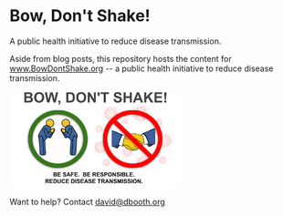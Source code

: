 # Bow, Don't Shake!
A public health initiative to reduce disease transmission.

Aside from blog posts, this repository hosts the content for www.BowDontShake.org --  a public health initiative to reduce disease transmission.

![Bow, Don't Shake!](
https://github.com/BowDontShake/BowDontShake.github.io/blob/master/images/be-safe-300.png "Be safe.  Be responsible.")

Want to help?  Contact david@dbooth.org

